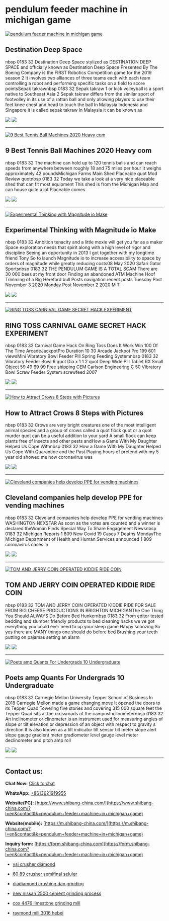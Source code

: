 # pendulum feeder machine in michigan game

<a href="https://swt.shibang-china.com/?l=en&img&k=pendulum+feeder+machine+in+michigan+game" target="_blank">![pendulum feeder machine in michigan game](http://static.shibang-china.com/all-800x300/1010.jpg)</a>

## Destination Deep Space
nbsp 0183 32 Destination Deep Space stylized as DESTINATION DEEP SPACE and officially known as Destination Deep Space Presented By The Boeing Company is the FIRST Robotics Competition game for the 2019 season 2 It involves two alliances of three teams each with each team controlling a robot and performing specific tasks on a field to score pointsSepak takrawnbsp 0183 32 Sepak takraw 1 or kick volleyball is a sport native to Southeast Asia 2 Sepak takraw differs from the similar sport of footvolley in its use of a rattan ball and only allowing players to use their feet knee chest and head to touch the ball In Malaysia Indonesia and Singapore it is called sepak takraw In Malaysia it can be known as


<a href="https://whatsapp.shibangsoft.com/WhatsApp.php" target="_blank" title="WhatsApp">![](http://static.shibang-china.com/icon/whatsapp.png)</a> <a href="https://swt.shibang-china.com/?l=en&icon&k=pendulum+feeder+machine+in+michigan+game" target="_blank">![](http://static.shibang-china.com/icon/chat-en.png)</a>

---

<a href="https://swt.shibang-china.com/?l=en&img&k=pendulum+feeder+machine+in+michigan+game" target="_blank">![9 Best Tennis Ball Machines 2020 Heavy com](http://static.shibang-china.com/all-800x300/1145.jpg)</a>

## 9 Best Tennis Ball Machines 2020 Heavy com
nbsp 0183 32 The machine can hold up to 120 tennis balls and can reach speeds from anywhere between roughly 18 and 75 miles per hour It weighs approximately 42 poundsMichigan Farms Main Shed Placeable quot Mod Review quotnbsp 0183 32 Today we take a look at a very nice placeable shed that can fit most equipment This shed is from the Michigan Map and can house quite a lot Placeable comes


<a href="https://whatsapp.shibangsoft.com/WhatsApp.php" target="_blank" title="WhatsApp">![](http://static.shibang-china.com/icon/whatsapp.png)</a> <a href="https://swt.shibang-china.com/?l=en&icon&k=pendulum+feeder+machine+in+michigan+game" target="_blank">![](http://static.shibang-china.com/icon/chat-en.png)</a>

---

<a href="https://swt.shibang-china.com/?l=en&img&k=pendulum+feeder+machine+in+michigan+game" target="_blank">![Experimental Thinking with Magnitude io Make](http://static.shibang-china.com/all-800x300/373.jpg)</a>

## Experimental Thinking with Magnitude io Make
nbsp 0183 32 Ambition tenacity and a little moxie will get you far as a maker Space exploration needs that spirit along with a high level of rigor and discipline Seeing an opportunity in 2013 I got together with my longtime friend Tony So to launch Magnitude io to increase accessibility to space by orders of magnitude while greatly reducing costs08 May 2020 Safari Gator Sportsnbsp 0183 32 THE PENDULUM GAME IS A TOTAL SCAM There are 30 000 bees at my front door Finding an abandoned ATM Machine Hoof Trimming of a Big Hereford bull Posts navigation recent posts Tuesday Post November 3 2020 Monday Post November 2 2020 M T


<a href="https://whatsapp.shibangsoft.com/WhatsApp.php" target="_blank" title="WhatsApp">![](http://static.shibang-china.com/icon/whatsapp.png)</a> <a href="https://swt.shibang-china.com/?l=en&icon&k=pendulum+feeder+machine+in+michigan+game" target="_blank">![](http://static.shibang-china.com/icon/chat-en.png)</a>

---

<a href="https://swt.shibang-china.com/?l=en&img&k=pendulum+feeder+machine+in+michigan+game" target="_blank">![RING TOSS CARNIVAL GAME SECRET HACK EXPERIMENT](http://static.shibang-china.com/all-800x300/35.jpg)</a>

## RING TOSS CARNIVAL GAME SECRET HACK EXPERIMENT
nbsp 0183 32 Carnival Game Hack On Ring Toss Does It Work Win 100 Of The Time ArcadeJackpotPro Duration 10 30 Arcade Jackpot Pro 199 601 viewsMini Vibratory Bowl Feeder Pill Spring Feeding Systemnbsp 0183 32 Vibratory Feeder Bowl 6 quot Dia x 1 1 2 quot Deep Wide Pill Tablet RX Small Object 59 49 69 99 Free shipping CEM Carlson Engineering C 50 Vibratory Bowl Screw Feeder System screwfeed 2007


<a href="https://whatsapp.shibangsoft.com/WhatsApp.php" target="_blank" title="WhatsApp">![](http://static.shibang-china.com/icon/whatsapp.png)</a> <a href="https://swt.shibang-china.com/?l=en&icon&k=pendulum+feeder+machine+in+michigan+game" target="_blank">![](http://static.shibang-china.com/icon/chat-en.png)</a>

---

<a href="https://swt.shibang-china.com/?l=en&img&k=pendulum+feeder+machine+in+michigan+game" target="_blank">![How to Attract Crows 8 Steps with Pictures](http://static.shibang-china.com/all-800x300/337.jpg)</a>

## How to Attract Crows 8 Steps with Pictures
nbsp 0183 32 Crows are very bright creatures one of the most intelligent animal species and a group of crows called a quot flock quot or a quot murder quot can be a useful addition to your yard A small flock can keep plants free of insects and other pests andHow a Game With My Daughter Helped Us Cope Withnbsp 0183 32 How a Game With My Daughter Helped Us Cope With Quarantine and the Past Playing hours of pretend with my 5 year old showed me how coronavirus was


<a href="https://whatsapp.shibangsoft.com/WhatsApp.php" target="_blank" title="WhatsApp">![](http://static.shibang-china.com/icon/whatsapp.png)</a> <a href="https://swt.shibang-china.com/?l=en&icon&k=pendulum+feeder+machine+in+michigan+game" target="_blank">![](http://static.shibang-china.com/icon/chat-en.png)</a>

---

<a href="https://swt.shibang-china.com/?l=en&img&k=pendulum+feeder+machine+in+michigan+game" target="_blank">![Cleveland companies help develop PPE for vending machines](http://static.shibang-china.com/all-800x300/16.jpg)</a>

## Cleveland companies help develop PPE for vending machines
nbsp 0183 32 Cleveland companies help develop PPE for vending machines WASHINGTON NEXSTAR As soon as the votes are counted and a winner is declared theWoman Finds Special Way To Share Engagement Newsnbsp 0183 32 Michigan Reports 1 809 New Covid 19 Cases 7 Deaths MondayThe Michigan Department of Health and Human Services announced 1 809 coronavirus cases in


<a href="https://whatsapp.shibangsoft.com/WhatsApp.php" target="_blank" title="WhatsApp">![](http://static.shibang-china.com/icon/whatsapp.png)</a> <a href="https://swt.shibang-china.com/?l=en&icon&k=pendulum+feeder+machine+in+michigan+game" target="_blank">![](http://static.shibang-china.com/icon/chat-en.png)</a>

---

<a href="https://swt.shibang-china.com/?l=en&img&k=pendulum+feeder+machine+in+michigan+game" target="_blank">![TOM AND JERRY COIN OPERATED KIDDIE RIDE COIN](http://static.shibang-china.com/all-800x300/646.jpg)</a>

## TOM AND JERRY COIN OPERATED KIDDIE RIDE COIN
nbsp 0183 32 TOM AND JERRY COIN OPERATED KIDDIE RIDE FOR SALE FROM BIG CHEESE PRODUCTIONS IN BRIGHTON MICHIGANThe One Thing You Should ALWAYS Do Before Bed Hunkernbsp 0183 32 From editor tested bedding and slumber friendly products to bed cleaning hacks we ve got everything you could ever need to up your sleep game Happy snoozing So yes there are MANY things one should do before bed Brushing your teeth putting on pajamas setting an alarm


<a href="https://whatsapp.shibangsoft.com/WhatsApp.php" target="_blank" title="WhatsApp">![](http://static.shibang-china.com/icon/whatsapp.png)</a> <a href="https://swt.shibang-china.com/?l=en&icon&k=pendulum+feeder+machine+in+michigan+game" target="_blank">![](http://static.shibang-china.com/icon/chat-en.png)</a>

---

<a href="https://swt.shibang-china.com/?l=en&img&k=pendulum+feeder+machine+in+michigan+game" target="_blank">![Poets amp Quants For Undergrads 10 Undergraduate](http://static.shibang-china.com/all-800x300/1252.jpg)</a>

## Poets amp Quants For Undergrads 10 Undergraduate
nbsp 0183 32 Carnegie Mellon University Tepper School of Business In 2018 Carnegie Mellon made a game changing move It opened the doors to its Tepper Quad Towering five stories and covering 315 000 square feet the Tepper Quad sits at the crossroads of the campusInclinometernbsp 0183 32 An inclinometer or clinometer is an instrument used for measuring angles of slope or tilt elevation or depression of an object with respect to gravity s direction It is also known as a tilt indicator tilt sensor tilt meter slope alert slope gauge gradient meter gradiometer level gauge level meter declinometer and pitch amp roll


<a href="https://whatsapp.shibangsoft.com/WhatsApp.php" target="_blank" title="WhatsApp">![](http://static.shibang-china.com/icon/whatsapp.png)</a> <a href="https://swt.shibang-china.com/?l=en&icon&k=pendulum+feeder+machine+in+michigan+game" target="_blank">![](http://static.shibang-china.com/icon/chat-en.png)</a>

---
## Contact us:

**Chat Now:** [Click to chat](https://swt.shibang-china.com?l=en&contact&k=pendulum+feeder+machine+in+michigan+game)

**WhatsApp:**  [+8613621919955](https://whatsapp.shibangsoft.com/WhatsApp.php)

**Website(PC):** [https://www.shibang-china.com/](https://www.shibang-china.com/?l=en&contact&k=pendulum+feeder+machine+in+michigan+game)

**Website(mobile):** [https://m.shibang-china.com/](https://m.shibang-china.com/?l=en&contact&k=pendulum+feeder+machine+in+michigan+game)

**Inquiry form:** [https://form.shibang-china.com](https://form.shibang-china.com?l=en&contact&k=pendulum+feeder+machine+in+michigan+game)

* [vsi crusher diamond](../162/vsi%20crusher%20diamond.md)

* [60 89 crusher semifinal seluler](../167/60%2089%20crusher%20semifinal%20seluler.md)

* [diadiamond crushing dan grinding](../165/diadiamond%20crushing%20dan%20grinding.md)

* [new nissan 2500 cement grinding process](../162/new%20nissan%202500%20cement%20grinding%20process.md)

* [cox 4476 limestone grinding mill](../164/cox%204476%20limestone%20grinding%20mill.md)

* [raymond mill 3016 hebei](../163/raymond%20mill%203016%20hebei.md)